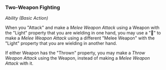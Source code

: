 ### Two-Weapon Fighting
*Ability (Basic Action)*  

When you "Attack" and make a *Melee Weapon Attack* using a Weapon with the "Light" property that you are wielding in one hand, you may use a "🔵" to make a *Melee Weapon Attack* using a different "Melee Weapon" with the "Light" property that you are wielding in another hand.

If either Weapon has the "Thrown" property, you may make a *Throw Weapon Attack* using the Weapon, instead of making a *Melee Weapon Attack* with it.
